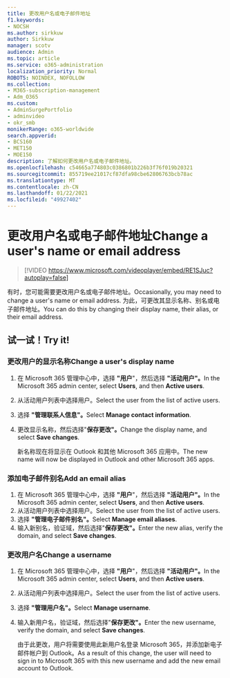 ```yaml
---
title: 更改用户名或电子邮件地址
f1.keywords:
- NOCSH
ms.author: sirkkuw
author: Sirkkuw
manager: scotv
audience: Admin
ms.topic: article
ms.service: o365-administration
localization_priority: Normal
ROBOTS: NOINDEX, NOFOLLOW
ms.collection:
- M365-subscription-management
- Adm_O365
ms.custom:
- AdminSurgePortfolio
- adminvideo
- okr_smb
monikerRange: o365-worldwide
search.appverid:
- BCS160
- MET150
- MOE150
description: 了解如何更改用户名或电子邮件地址。
ms.openlocfilehash: c54665a774803c0386801b226b3f76f019b20321
ms.sourcegitcommit: 855719ee21017cf87dfa98cbe62806763bcb78ac
ms.translationtype: MT
ms.contentlocale: zh-CN
ms.lasthandoff: 01/22/2021
ms.locfileid: "49927402"
---
```

# <a name="change-a-users-name-or-email-address"></a><span data-ttu-id="a286c-103">更改用户名或电子邮件地址</span><span class="sxs-lookup"><span data-stu-id="a286c-103">Change a user's name or email address</span></span>

> [!VIDEO https://www.microsoft.com/videoplayer/embed/RE1SJuc?autoplay=false]

<span data-ttu-id="a286c-104">有时，您可能需要更改用户名或电子邮件地址。</span><span class="sxs-lookup"><span data-stu-id="a286c-104">Occasionally, you may need to change a user's name or email address.</span></span> <span data-ttu-id="a286c-105">为此，可更改其显示名称、别名或电子邮件地址。</span><span class="sxs-lookup"><span data-stu-id="a286c-105">You can do this by changing their display name, their alias, or their email address.</span></span> 

## <a name="try-it"></a><span data-ttu-id="a286c-106">试一试！</span><span class="sxs-lookup"><span data-stu-id="a286c-106">Try it!</span></span>

### <a name="change-a-users-display-name"></a><span data-ttu-id="a286c-107">更改用户的显示名称</span><span class="sxs-lookup"><span data-stu-id="a286c-107">Change a user's display name</span></span>

1. <span data-ttu-id="a286c-108">在 Microsoft 365 管理中心中，选择 **"用户**"，然后选择 **"活动用户"。**</span><span class="sxs-lookup"><span data-stu-id="a286c-108">In the Microsoft 365 admin center, select **Users**, and then **Active users**.</span></span>
1. <span data-ttu-id="a286c-109">从活动用户列表中选择用户。</span><span class="sxs-lookup"><span data-stu-id="a286c-109">Select the user from the list of active users.</span></span>
1. <span data-ttu-id="a286c-110">选择 **"管理联系人信息"。**</span><span class="sxs-lookup"><span data-stu-id="a286c-110">Select **Manage contact information**.</span></span>
1. <span data-ttu-id="a286c-111">更改显示名称，然后选择"**保存更改"。**</span><span class="sxs-lookup"><span data-stu-id="a286c-111">Change the display name, and select **Save changes**.</span></span>

    <span data-ttu-id="a286c-112">新名称现在将显示在 Outlook 和其他 Microsoft 365 应用中。</span><span class="sxs-lookup"><span data-stu-id="a286c-112">The new name will now be displayed in Outlook and other Microsoft 365 apps.</span></span>

### <a name="add-an-email-alias"></a><span data-ttu-id="a286c-113">添加电子邮件别名</span><span class="sxs-lookup"><span data-stu-id="a286c-113">Add an email alias</span></span>

1. <span data-ttu-id="a286c-114">在 Microsoft 365 管理中心中，选择 **"用户**"，然后选择 **"活动用户"。**</span><span class="sxs-lookup"><span data-stu-id="a286c-114">In the Microsoft 365 admin center, select **Users**, and then **Active users**.</span></span>
1. <span data-ttu-id="a286c-115">从活动用户列表中选择用户。</span><span class="sxs-lookup"><span data-stu-id="a286c-115">Select the user from the list of active users.</span></span>
1. <span data-ttu-id="a286c-116">选择 **"管理电子邮件别名"。**</span><span class="sxs-lookup"><span data-stu-id="a286c-116">Select **Manage email aliases**.</span></span>
1. <span data-ttu-id="a286c-117">输入新别名，验证域，然后选择"**保存更改"。**</span><span class="sxs-lookup"><span data-stu-id="a286c-117">Enter the new alias, verify the domain, and select **Save changes**.</span></span>

### <a name="change-a-username"></a><span data-ttu-id="a286c-118">更改用户名</span><span class="sxs-lookup"><span data-stu-id="a286c-118">Change a username</span></span>

1. <span data-ttu-id="a286c-119">在 Microsoft 365 管理中心中，选择 **"用户**"，然后选择 **"活动用户"。**</span><span class="sxs-lookup"><span data-stu-id="a286c-119">In the Microsoft 365 admin center, select **Users**, and then **Active users**.</span></span>
1. <span data-ttu-id="a286c-120">从活动用户列表中选择用户。</span><span class="sxs-lookup"><span data-stu-id="a286c-120">Select the user from the list of active users.</span></span>
1. <span data-ttu-id="a286c-121">选择 **"管理用户名"。**</span><span class="sxs-lookup"><span data-stu-id="a286c-121">Select **Manage username**.</span></span>
1. <span data-ttu-id="a286c-122">输入新用户名，验证域，然后选择"**保存更改"。**</span><span class="sxs-lookup"><span data-stu-id="a286c-122">Enter the new username, verify the domain, and select **Save changes**.</span></span>

    <span data-ttu-id="a286c-123">由于此更改，用户将需要使用此新用户名登录 Microsoft 365，并添加新电子邮件帐户到 Outlook。</span><span class="sxs-lookup"><span data-stu-id="a286c-123">As a result of this change, the user will need to sign in to Microsoft 365 with this new username and add the new email account to Outlook.</span></span>
